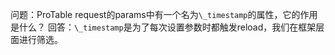 问题：ProTable request的params中有一个名为`\_timestamp`的属性，它的作用是什么？
回答：`\_timestamp`是为了每次设置参数时都触发reload，我们在框架层面进行筛选。
